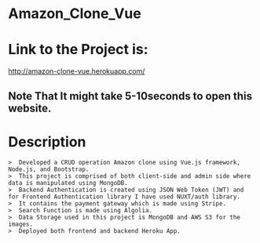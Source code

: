# Amazon_Clone_Vue


# Link to the Project is:

http://amazon-clone-vue.herokuapp.com/
## Note That It might take 5-10seconds to open this website.

# Description
```
>  Developed a CRUD operation Amazon clone using Vue.js framework, Node.js, and Bootstrap.
>  This project is comprised of both client-side and admin side where data is manipulated using MongoDB.
>  Backend Authentication is created using JSON Web Token (JWT) and for Frontend Authentication library I have used NUXT/auth library.
>  It contains the payment gateway which is made using Stripe.
>  Search Function is made using Algolia.
>  Data Storage used in this project is MongoDB and AWS S3 for the images.
>  Deployed both frontend and backend Heroku App.
```

